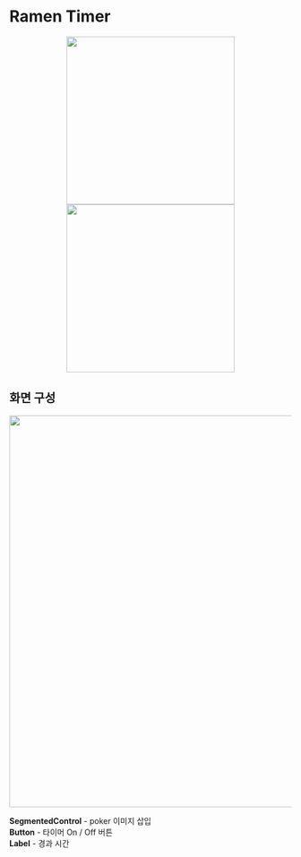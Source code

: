 # Ramen Timer

<p align="center">
  <img width="300" src="https://user-images.githubusercontent.com/60697742/124218343-00e9bd00-db35-11eb-9622-1f00c970f5ba.mov">
  <img width="300" src="https://user-images.githubusercontent.com/60697742/124218347-02b38080-db35-11eb-97e8-4d593e8121f9.mov">
</p>

## 화면 구성

<img width="700" src="https://user-images.githubusercontent.com/60697742/124218497-47d7b280-db35-11eb-9676-f72daf393562.png">

**SegmentedControl** - poker 이미지 삽입 <br>
**Button** - 타이머 On / Off 버튼 <br>
**Label** - 경과 시간 <br>
